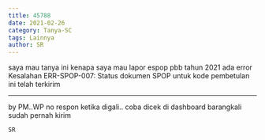```yaml
---
title: 45788
date: 2021-02-26
category: Tanya-SC
tags: Lainnya
author: SR
---
```


saya mau tanya ini kenapa saya mau lapor espop pbb tahun 2021 ada error Kesalahan ERR-SPOP-007: Status dokumen SPOP untuk kode pembetulan ini telah terkirim

---

by PM..WP no respon ketika digali.. coba dicek di dashboard barangkali sudah pernah kirim

`SR`
